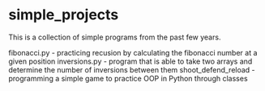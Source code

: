 # simple_projects

This is a collection of simple programs from the past few years.

fibonacci.py - practicing recusion by calculating the fibonacci number at a given position
inversions.py - program that is able to take two arrays and determine the number of inversions between them
shoot_defend_reload - programming a simple game to practice OOP in Python through classes
